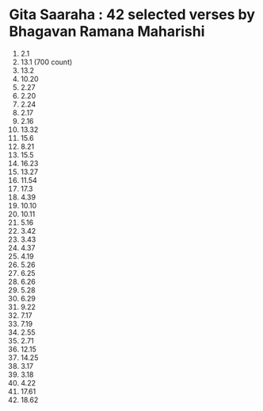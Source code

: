 # Gita Saaraha : 42 selected verses by Bhagavan Ramana Maharishi

1. 2.1
2.  13.1 (700 count)
3. 13.2
4. 10.20
5. 2.27
6. 2.20
7. 2.24
8. 2.17
9. 2.16
10. 13.32
11. 15.6
12. 8.21
13. 15.5
14. 16.23
15. 13.27
16. 11.54
17. 17.3
18. 4.39
19. 10.10
20. 10.11
21. 5.16
22. 3.42
23. 3.43
24. 4.37
25. 4.19
26. 5.26
27. 6.25
28. 6.26
29. 5.28
30. 6.29
31. 9.22
32. 7.17
33. 7.19
34. 2.55
35. 2.71
36. 12.15
37. 14.25
38. 3.17
39. 3.18
40. 4.22
41. 17.61
42. 18.62


